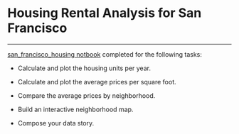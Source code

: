 # Housing Rental Analysis for San Francisco
---
[san_francisco_housing notbook](https://github.com/mjsamadi/HW6HousingRentalAnalysis/blob/main/san_francisco_housing.ipynb) completed for the following tasks:

* Calculate and plot the housing units per year.

* Calculate and plot the average prices per square foot.

* Compare the average prices by neighborhood.

* Build an interactive neighborhood map.

* Compose your data story.
